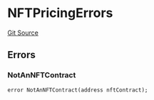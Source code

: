 # NFTPricingErrors
[Git Source](https://github.com/thrackle-io/tron/blob/8f8cd9f0e8cf797290e5a764c49efd646c572381/src/common/IErrors.sol)


## Errors
### NotAnNFTContract

```solidity
error NotAnNFTContract(address nftContract);
```

